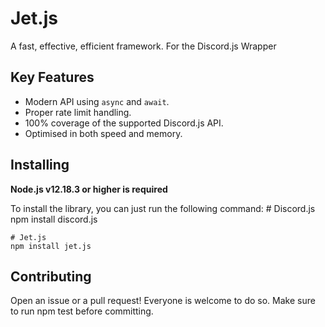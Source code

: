 Jet.js
==========
A fast, effective, efficient framework. For the Discord.js Wrapper

Key Features
-------------

- Modern API using ``async`` and ``await``.
- Proper rate limit handling.
- 100% coverage of the supported Discord.js API.
- Optimised in both speed and memory.

Installing
----------

**Node.js v12.18.3 or higher is required**

To install the library, you can just run the following command:
    # Discord.js
    npm install discord.js

    # Jet.js
    npm install jet.js

Contributing
----------
Open an issue or a pull request!
Everyone is welcome to do so.
Make sure to run npm test before committing.